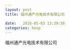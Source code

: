 ```yaml
--- 
layout: post 
title: 福州通产光电技术有限公司

date:   2016-05-03 13:39:56 
categories: hosp 
--- 
```

   
福州通产光电技术有限公司

